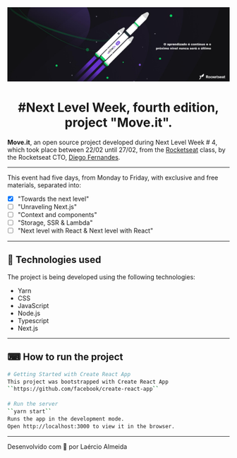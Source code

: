 <img width="auto" src="https://github.com/Laercio2/Next-Level-Week-2/blob/master/banner.png">

<h1 align="center">#Next Level Week, fourth edition, project "Move.it".</h1>

**Move.it**, an open source project developed during Next Level Week # 4, which took place between 22/02 until 27/02, from the [Rocketseat](https://github.com/rocketseat) class, by the Rocketseat CTO, [Diego Fernandes](https://github.com/diego3g).

---

This event had five days, from Monday to Friday, with exclusive and free materials, separated into:
- [x] "Towards the next level"
- [ ] "Unraveling Next.js"
- [ ] "Context and components"
- [ ] "Storage, SSR & Lambda"
- [ ] "Next level with React & Next level with React"

---
## 🚀 Technologies used

The project is being developed using the following technologies:

- Yarn
- CSS
- JavaScript
- Node.js 
- Typescript 
- Next.js
---

## ⌨ How to run the project

```bash
# Getting Started with Create React App
This project was bootstrapped with Create React App
``https://github.com/facebook/create-react-app``

# Run the server
``yarn start``
Runs the app in the development mode.
Open http://localhost:3000 to view it in the browser.
```


---


Desenvolvido com 💜 por Laércio Almeida
